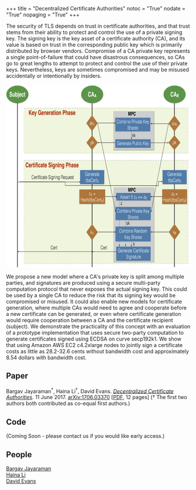 +++
title = "Decentralized Certificate Authorities"
notoc = "True"
nodate = "True"
nopaging = "True"
+++

The security of TLS depends on trust in certificate authorities, and
that trust stems from their ability to protect and control the use of
a private signing key.  The signing key is the key asset of a
certificate authority (CA), and its value is based on trust in the
corresponding public key which is primarily distributed by browser
vendors.  Compromise of a CA private key represents a single
point-of-failure that could have disastrous consequences, so CAs go to
great lengths to attempt to protect and control the use of their
private keys. Nevertheless, keys are sometimes compromised and may be
misused accidentally or intentionally by insiders. 

<center>
<a href="/images/dca.png"><img src="/images/dca-small.png" width=750 height=500></a>
</center>

We propose a new model where a CA's private key is split among
multiple parties, and signatures are produced using a secure
multi-party computation protocol that never exposes the actual signing
key. This could be used by a single CA to reduce the risk that its
signing key would be compromised or misused. It could also enable new
models for certificate generation, where multiple CAs would need to
agree and cooperate before a new certificate can be generated, or even
where certificate generation would require cooperation between a CA
and the certificate recipient (subject). We demonstrate the
practicality of this concept with an evaluation of a prototype
implementation that uses secure two-party computation to generate
certificates signed using ECDSA on curve secp192k1. We show that using
Amazon AWS EC2 c4.2xlarge nodes to jointly sign a certificate costs as
little as 28.2-32.6 cents without bandwidth cost and approximately
8.54 dollars with bandwidth cost.

<center>
</center>

## Paper

Bargav Jayaraman<sup>&dagger;</sup>, Haina Li<sup>&dagger;</sup>, David Evans. <a
href="/docs/dca.pdf"><em>Decentralized Certificate
Authorities</em></a>. 11 June 2017. <a href="https://arxiv.org/abs/1706.03370">arXiv:1706.03370</a> [[PDF](https://arxiv.org/pdf/1706.03370.pdf), 12 pages] (&dagger; The first two authors both contributed as co-equal first authors.)

## Code

(Coming Soon - please contact us if you would like early access.)

## People

[Bargav Jayaraman](https://bargavjayaraman.github.io/)  
[Haina Li](https://github.com/HainaLi)  
[David Evans](https://www.cs.virginia.edu/evans)  






